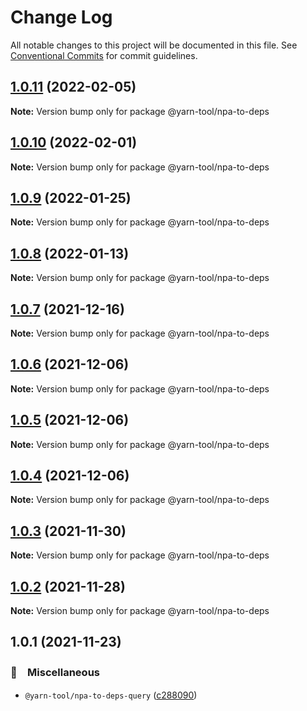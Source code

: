 # Change Log

All notable changes to this project will be documented in this file.
See [Conventional Commits](https://conventionalcommits.org) for commit guidelines.

## [1.0.11](https://github.com/bluelovers/ws-yarn-workspaces/compare/@yarn-tool/npa-to-deps@1.0.10...@yarn-tool/npa-to-deps@1.0.11) (2022-02-05)

**Note:** Version bump only for package @yarn-tool/npa-to-deps





## [1.0.10](https://github.com/bluelovers/ws-yarn-workspaces/compare/@yarn-tool/npa-to-deps@1.0.9...@yarn-tool/npa-to-deps@1.0.10) (2022-02-01)

**Note:** Version bump only for package @yarn-tool/npa-to-deps





## [1.0.9](https://github.com/bluelovers/ws-yarn-workspaces/compare/@yarn-tool/npa-to-deps@1.0.8...@yarn-tool/npa-to-deps@1.0.9) (2022-01-25)

**Note:** Version bump only for package @yarn-tool/npa-to-deps





## [1.0.8](https://github.com/bluelovers/ws-yarn-workspaces/compare/@yarn-tool/npa-to-deps@1.0.7...@yarn-tool/npa-to-deps@1.0.8) (2022-01-13)

**Note:** Version bump only for package @yarn-tool/npa-to-deps





## [1.0.7](https://github.com/bluelovers/ws-yarn-workspaces/compare/@yarn-tool/npa-to-deps@1.0.6...@yarn-tool/npa-to-deps@1.0.7) (2021-12-16)

**Note:** Version bump only for package @yarn-tool/npa-to-deps





## [1.0.6](https://github.com/bluelovers/ws-yarn-workspaces/compare/@yarn-tool/npa-to-deps@1.0.5...@yarn-tool/npa-to-deps@1.0.6) (2021-12-06)

**Note:** Version bump only for package @yarn-tool/npa-to-deps





## [1.0.5](https://github.com/bluelovers/ws-yarn-workspaces/compare/@yarn-tool/npa-to-deps@1.0.4...@yarn-tool/npa-to-deps@1.0.5) (2021-12-06)

**Note:** Version bump only for package @yarn-tool/npa-to-deps





## [1.0.4](https://github.com/bluelovers/ws-yarn-workspaces/compare/@yarn-tool/npa-to-deps@1.0.3...@yarn-tool/npa-to-deps@1.0.4) (2021-12-06)

**Note:** Version bump only for package @yarn-tool/npa-to-deps





## [1.0.3](https://github.com/bluelovers/ws-yarn-workspaces/compare/@yarn-tool/npa-to-deps@1.0.2...@yarn-tool/npa-to-deps@1.0.3) (2021-11-30)

**Note:** Version bump only for package @yarn-tool/npa-to-deps





## [1.0.2](https://github.com/bluelovers/ws-yarn-workspaces/compare/@yarn-tool/npa-to-deps@1.0.1...@yarn-tool/npa-to-deps@1.0.2) (2021-11-28)

**Note:** Version bump only for package @yarn-tool/npa-to-deps





## 1.0.1 (2021-11-23)


### 🔖　Miscellaneous

* `@yarn-tool/npa-to-deps-query` ([c288090](https://github.com/bluelovers/ws-yarn-workspaces/commit/c2880907ca72c74307f093e503e3d10d21778e01))
